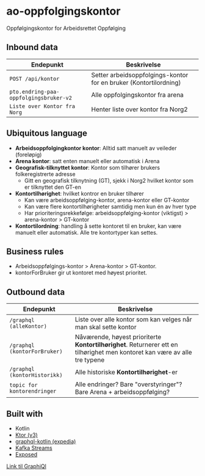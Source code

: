 # ao-oppfolgingskontor
Oppfølgingskontor for Arbeidsrettet Oppfølging

## Inbound data
| Endepunkt                              | Beskrivelse                                                       |      
|----------------------------------------|-------------------------------------------------------------------|
| `POST /api/kontor`                     | Setter arbeidsoppfolgings-kontor for en bruker (Kontortilordning) |
| `pto.endring-paa-oppfolgingsbruker-v2` | Alle oppfolgingskontor fra arena                                  |
| `Liste over Kontor fra Norg`           | Henter liste over kontor fra Norg2                                |

## Ubiquitous language
- **Arbeidsoppfolgingkontor kontor**: Alltid satt manuelt av veileder (foreløpig)
- **Arena kontor**: satt enten manuelt eller automatisk i Arena
- **Geografisk-tilknyttet kontor**: Kontor som tilhører brukers folkeregistrerte adresse
  - Gitt en geografisk tilknytning (GT), sjekk i Norg2 hvilket kontor som er tilknyttet den GT-en
- **Kontortilhørighet**: hvilket kontror en bruker tilhører
  - Kan være arbeidsoppfølging-kontor, arena-kontor eller GT-kontor
  - Kan være flere kontortilhørigheter samtidig men kun én av hver type
  - Har prioriteringsrekkefølge: arbeidsoppfølging-kontor (viktigst) > arena-kontor > GT-kontor
- **Kontortilordning**: handling å sette kontoret til en bruker, kan være manuelt eller automatisk. Alle tre kontortyper kan settes.

## Business rules
- Arbeidsoppfølgings-kontor > Arena-kontor > GT-kontor. 
- kontorForBruker gir ut kontoret med høyest prioritet.

## Outbound data
| Endepunkt                    | Beskrivelse                                                                                                                 |      
|------------------------------|-----------------------------------------------------------------------------------------------------------------------------|
| `/graphql (alleKontor)`      | Liste over alle kontor som kan velges når man skal sette kontor                                                             |
| `/graphql (kontorForBruker)` | Nåværende, høyest prioriterte **Kontortilhørighet**. Returnerer ett en tilhørighet men kontoret kan være av alle tre typene |
| `/graphql (kontorHistorikk)` | Alle historiske **Kontortilhørighet**-er                                                                                    |
| `topic for kontorendringer`  | Alle endringer? Bare "overstyringer"? Bare Arena + arbeidsoppfølging?                                                       |


## Built with
- Kotlin
- [Ktor (v3)](https://ktor.io/docs/welcome.html)
- [graphql-kotlin (expedia)](https://opensource.expediagroup.com/graphql-kotlin/docs/)
- [Kafka Streams](https://kafka.apache.org/documentation/streams/)
- [Exposed](https://www.jetbrains.com/help/exposed/home.html)

[Link til GraphiQl](https://ao-oppfolgingskontor.intern.dev.nav.no/graphiql)